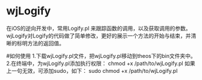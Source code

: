 # wjLogify

在iOS的逆向开发中，常用Logify.pl 来跟踪函数的调用，以及获取调用的参数。
wjLogify对Logify的代码做了简单修改，更好的展示一个方法的开始与结束，并清晰的标明方法的返回值。

#如何使用
1.下载wjLogify.pl文件，把wjLogify.pl移动到theos下的bin文件夹中。
2.在终端中，为wjLogify.pl添加执行权限：
    chmod +x /path/to/wjLogify.pl
如果上一句无效，可添加sudo，如下：
    sudo chmod +x /path/to/wjLogify.pl
